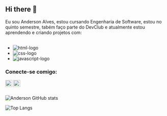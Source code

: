 ## Hi there 👋

Eu sou Anderson Alves, estou cursando Engenharia de Software, estou no quinto semestre, tabém faço parte do DevClub e atualmente estou aprendendo e criando projetos com:
<br>
<br>
- <img src="https://img.shields.io/badge/HTML-E34F26?style=for-the-badge&logo=html5&logoColor=white" alt="html-logo" />
- <img src="https://img.shields.io/badge/CSS3-1572B6?style=for-the-badge&logo=css3&logoColor=white" alt="css-logo" />
- <img src="https://img.shields.io/badge/JavaScript-ebd234?style=for-the-badge&logo=javascript&logoColor=black" alt="javascript-logo" />

### Conecte-se comigo:

<a href="https://www.instagram.com/andersonalvesasa/">
<img align="left" src="https://upload.wikimedia.org/wikipedia/commons/thumb/9/95/Instagram_logo_2022.svg/2048px-Instagram_logo_2022.svg.png" width="22px" />
</a>
<a> 
<img align="left" src="https://upload.wikimedia.org/wikipedia/commons/thumb/8/81/LinkedIn_icon.svg/1200px-LinkedIn_icon.svg.png" width="22px" />
</a>
<br>
<br>

![Anderson GitHub stats](https://github-readme-stats.vercel.app/api?username=andersonkrnalves&show_icons=true&theme=radical)

![Top Langs](https://github-readme-stats.vercel.app/api/top-langs/?username=andersonkrnalves&layout=compact&theme=radical)
